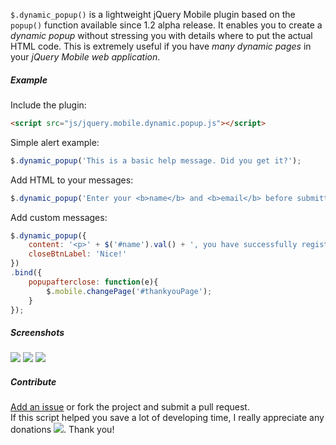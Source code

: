 `$.dynamic_popup()` is a lightweight jQuery Mobile plugin based on the `popup()` function available since 1.2 alpha release. It enables you to create a *dynamic popup* without stressing you with details where to put the actual HTML code. This is extremely useful if you have *many dynamic pages* in your *jQuery Mobile web application*.

##### Example

Include the plugin:
```html
<script src="js/jquery.mobile.dynamic.popup.js"></script>
```

Simple alert example:
```javascript
$.dynamic_popup('This is a basic help message. Did you get it?');
```

Add HTML to your messages:
```javascript
$.dynamic_popup('Enter your <b>name</b> and <b>email</b> before submitting the form.');
```

Add custom messages:
```javascript
$.dynamic_popup({
    content: '<p>' + $('#name').val() + ', you have successfully registered!' + '</p>',
    closeBtnLabel: 'Nice!'
})
.bind({
    popupafterclose: function(e){
        $.mobile.changePage('#thankyouPage');
    }
});
```

##### Screenshots

<img src="http://ghita.org/sites/default/files/articles_imgs/jqmpopup-1.png">

<img src="http://ghita.org/sites/default/files/articles_imgs/jqmpopup-2.png">

<img src="http://ghita.org/sites/default/files/articles_imgs/jqmpopup-3.png">

##### Contribute

<a href="https://github.com/serbanghita/jQM-dynamic-popup/issues/new">Add an issue</a> or fork the project and submit a pull request. <br>
If this script helped you save a lot of developing time, I really appreciate any donations 
<a href="https://www.paypal.com/cgi-bin/webscr?cmd=_donations&business=serbanghita%40gmail%2ecom&lc=US&item_name=Serban%20Ghita%20%28GitHub%29&currency_code=USD&bn=PP%2dDonationsBF%3abtn_donate_SM%2egif%3aNonHosted"><img src="https://www.paypalobjects.com/en_US/i/btn/btn_donate_SM.gif" border="0"></a>. Thank you!
